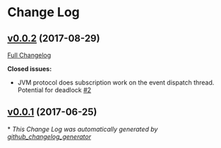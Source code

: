 # Change Log

## [v0.0.2](https://github.com/muoncore/stack-reactive-streams/tree/v0.0.2) (2017-08-29)
[Full Changelog](https://github.com/muoncore/stack-reactive-streams/compare/v0.0.1...v0.0.2)

**Closed issues:**

- JVM protocol does subscription work on the event dispatch thread. Potential for deadlock [\#2](https://github.com/muoncore/stack-reactive-streams/issues/2)

## [v0.0.1](https://github.com/muoncore/stack-reactive-streams/tree/v0.0.1) (2017-06-25)


\* *This Change Log was automatically generated by [github_changelog_generator](https://github.com/skywinder/Github-Changelog-Generator)*